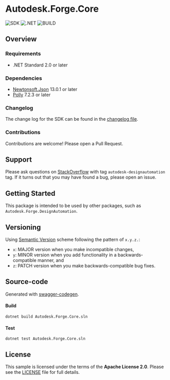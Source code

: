 # Autodesk.Forge.Core

![SDK](https://img.shields.io/badge/SDK-3.0.0-lightgree.svg)
![.NET](https://img.shields.io/badge/.NET%20Standard-2.0-blue.svg)
![BUILD](https://github.com/Autodesk-Forge/forge-api-dotnet-core/workflows/.NET%20Core/badge.svg?branch=main)

## Overview

### Requirements

- .NET Standard 2.0 or later

### Dependencies

- [Newtonsoft.Json](https://github.com/JamesNK/Newtonsoft.Json) 13.0.1 or later
- [Polly](https://github.com/App-vNext/Polly) 7.2.3 or later

### Changelog

The change log for the SDK can be found in the [changelog file](CHANGELOG.md).

### Contributions

Contributions are welcome! Please open a Pull Request.

## Support

Please ask questions on [StackOverflow](https://stackoverflow.com/questions/ask?tags=autodesk-forge,csharp) with tag `autodesk-designautomation` tag. If it turns out that you may have found a bug, please open an issue.

## Getting Started

This package is intended to be used by other packages, such as `Autodesk.Forge.DesignAutomation`.

## Versioning

Using [Semantic Version](https://semver.org/) scheme following the pattern of `x.y.z.`:

- `x`: MAJOR version when you make incompatible changes,
- `y`: MINOR version when you add functionality in a backwards-compatible manner, and
- `z`: PATCH version when you make backwards-compatible bug fixes.


## Source-code

Generated with [swagger-codegen](https://github.com/swagger-api/swagger-codegen).

#### Build
```
dotnet build Autodesk.Forge.Core.sln
```

#### Test
```
dotnet test Autodesk.Forge.Core.sln
```

## License

This sample is licensed under the terms of the **Apache License 2.0**. Please see the [LICENSE](LICENSE) file for full details.